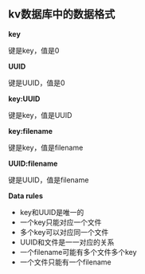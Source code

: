 ## kv数据库中的数据格式

**key**

键是key，值是0

**UUID**

键是UUID，值是0

**key:UUID**

键是key，值是UUID

**key:filename**

键是key，值是filename

**UUID:filename**

键是UUID，值是filename

**Data rules**

* key和UUID是唯一的
* 一个key只能对应一个文件
* 多个key可以对应同一个文件
* UUID和文件是一一对应的关系
* 一个filename可能有多个文件多个key
* 一个文件只能有一个filename